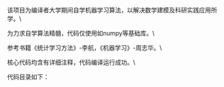该项目为编译者大学期间自学机器学习算法，以解决数学建模及科研实践应用所学。\

为力求自学算法精髓，代码仅使用如numpy等基础库。\

参考书籍《统计学习方法》-李航，《机器学习》-周志华。\

核心代码均含有详细注释，代码编译运行成功。\

代码目录如下：
